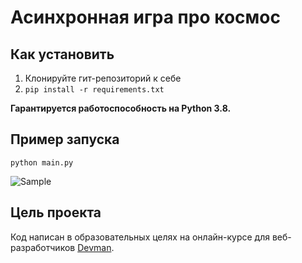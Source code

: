 # Асинхронная игра про космос

## Как установить

1. Клонируйте гит-репозиторий к себе
2. `pip install -r requirements.txt`

**Гарантируется работоспособность на Python 3.8.**

## Пример запуска

`python main.py`

![Sample](https://media.giphy.com/media/hSFcMUmkSfMgsjaMYB/giphy.gif)


## Цель проекта

Код написан в образовательных целях на онлайн-курсе для веб-разработчиков [Devman](https://dvmn.org/modules).